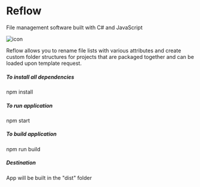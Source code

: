 # Reflow
File management software built with C# and JavaScript

![icon](https://cloud.githubusercontent.com/assets/25285792/23055601/908c92d2-f49b-11e6-92f3-990c04dc624d.png)

Reflow allows you to rename file lists with various attributes and create custom folder structures for projects that are packaged together and can be loaded upon template request.

##### To install all dependencies
npm install

##### To run application
npm start

##### To build application
npm run build

##### Destination 
App will be built in the "dist" folder
